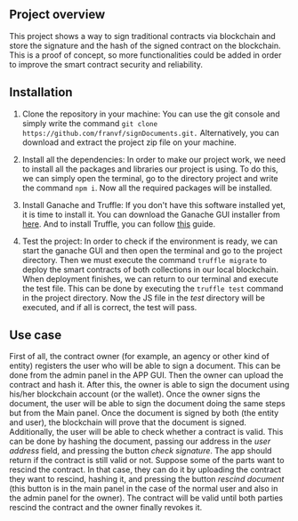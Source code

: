 ## Project overview
This project shows a way to sign traditional contracts via blockchain and store the signature and the hash of the signed contract on the blockchain. This is a proof of concept, so more functionalities could be added in order to improve the smart contract security and reliability.

## Installation

1. Clone the repository in your machine: You can use the git console and simply write the command `git clone https://github.com/franvf/signDocuments.git.` Alternatively, you can download and extract the project zip file on your machine.

2. Install all the dependencies: In order to make our project work, we need to install all the packages and libraries our project is 
using. To do this, we can simply open the terminal, go to the directory project and write the command `npm i`. Now all the required packages 
will be installed. 

3. Install Ganache and Truffle: If you don't have this software installed yet, it is time to install it. You can download the Ganache GUI installer from [here](https://trufflesuite.com/ganache/). And to install Truffle, you can follow [this](https://trufflesuite.com/docs/truffle/how-to/install/) guide.

4. Test the project: In order to check if the environment is ready, we can start the ganache GUI and then open the terminal and go to the project directory. Then we must execute the command `truffle migrate` to deploy the smart contracts of both collections in our local blockchain. When deployment finishes, we can return to our terminal and execute the test file. This can be done by executing the `truffle test` command in the project directory. Now the JS file in the *test* directory will be executed, and if all is correct, the test will pass.

## Use case
First of all, the contract owner (for example, an agency or other kind of entity) registers the user who will be able to sign a document. This can be done from the admin panel in the APP GUI. Then the owner can upload the contract and hash it. After this, the owner is able to sign the document using his/her blockchain account (or the wallet). Once the owner signs the document, the user will be able to sign the document doing the same steps but from the Main panel. Once the document is signed by both (the entity and user), the blockchain will prove that the document is signed.
Additionally, the user will be able to check whether a contract is valid. This can be done by hashing the document, passing our address in the *user address* field, and pressing the button *check signature*. The app should return if the contract is still valid or not.
Suppose some of the parts want to rescind the contract. In that case, they can do it by uploading the contract they want to rescind, hashing it, and pressing the button *rescind document* (this button is in the main panel in the case of the normal user and also in the admin panel for the owner). The contract will be valid until both parties rescind the contract and the owner finally revokes it. 